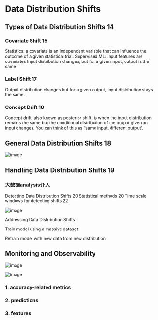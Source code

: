 # Data Distribution Shifts

## Types of Data Distribution Shifts	14
  ### Covariate Shift	15
Statistics: a covariate is an independent variable that can influence the outcome of a given statistical trial.
Supervised ML: input features are covariates
Input distribution changes, but for a given input, output is the same

### Label Shift	17
Output distribution changes but for a given output, input distribution stays the same.


### Concept Drift	18
Concept drift, also known as posterior shift, is when the input distribution remains the same but the conditional distribution of the output given an input changes. You can think of this as “same input, different output”. 




## General Data Distribution Shifts	18
![image](https://github.com/spevenhe/Study/assets/42630862/1dd08956-76cf-49da-a0e7-36cfdfe1da47)


## Handling Data Distribution Shifts	19

### 大数据analysis介入
Detecting Data Distribution Shifts	20
Statistical methods	20
Time scale windows for detecting shifts	22





![image](https://github.com/spevenhe/Study/assets/42630862/ab14610d-fe8f-4c70-966d-3e0c1285b5e3)


Addressing Data Distribution Shifts

Train model using a massive dataset

Retrain model with new data from new distribution

## Monitoring and Observability
![image](https://github.com/spevenhe/Study/assets/42630862/ce6fa688-b287-469a-b390-9673ec3e4c33)

![image](https://github.com/spevenhe/Study/assets/42630862/7e60b96c-e246-4d4c-ac16-7aa9bee6a343)

### 1. accuracy-related metrics

### 2. predictions

### 3. features





